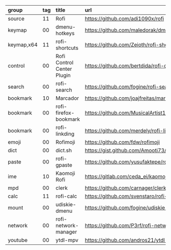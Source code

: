group      | tag | title                      | url
:-         | :-  | :-                         | :-
source     | 11  | Rofi                       | https://github.com/adi1090x/rofi
keymap     | 00  | dmenu-hotkeys              | https://github.com/maledorak/dmenu-hotkeys
keymap,x64 | 11  | rofi-shortcuts             | https://github.com/Zeioth/rofi-shortcuts
control    | 00  | Rofi Control Center Plugin | https://github.com/bertdida/rofi-control-center
search     | 00  | rofi-search                | https://github.com/fogine/rofi-search
bookmark   | 10  | Marcador                   | https://github.com/joajfreitas/marcador
bookmark   | 00  | rofi-firefox-bookmark      | https://github.com/MusicalArtist12/rofi-firefox-bookmark
bookmark   | 00  | rofi-linkding              | https://github.com/merdely/rofi-linkding
emoji      | 00  | Rofimoji                   | https://github.com/fdw/rofimoji
dict       | 00  | dict.sh                    | https://gist.github.com/Amooti73/9dac66ffee26f93baf211ab8c05949cd
paste      | 00  | rofi-gpaste                | https://github.com/yusufaktepe/rofi-gpaste
ime        | 10  | Kaomoji Rofi               | https://gitlab.com/ceda_ei/kaomoji-rofi
mpd        | 00  | clerk                      | https://github.com/carnager/clerk
calc       | 11  | rofi-calc                  | https://github.com/svenstaro/rofi-calc
mount      | 00  | udiskie-dmenu              | https://github.com/fogine/udiskie-dmenu
network    | 00  | rofi-network-manager       | https://github.com/P3rf/rofi-network-manager
youtube    | 00  | ytdl-mpv                   | https://github.com/andros21/ytdl-mpv